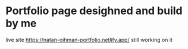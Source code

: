 # Portfolio page desighned and build by me

live site https://natan-oihman-portfolio.netlify.app/  still working on it

